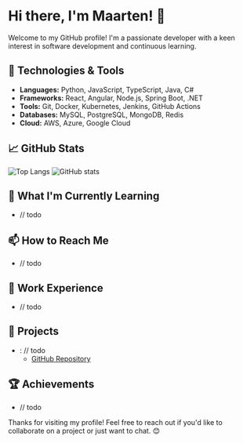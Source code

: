 # Hi there, I'm Maarten! 👋

Welcome to my GitHub profile! I'm a passionate developer with a keen interest in software development and continuous learning.

## 🔧 Technologies & Tools

- **Languages:** Python, JavaScript, TypeScript, Java, C#
- **Frameworks:** React, Angular, Node.js, Spring Boot, .NET
- **Tools:** Git, Docker, Kubernetes, Jenkins, GitHub Actions
- **Databases:** MySQL, PostgreSQL, MongoDB, Redis
- **Cloud:** AWS, Azure, Google Cloud

## 📈 GitHub Stats

![Top Langs](https://github-readme-stats.vercel.app/api/top-langs/?username=MaartenGVS&layout=compact)
![GitHub stats](https://github-readme-stats.vercel.app/api?username=MaartenGVS&show_icons=true)

## 🌱 What I'm Currently Learning

- // todo

## 📫 How to Reach Me

- // todo 

## 💼 Work Experience

- // todo 

## 📂 Projects

- **<name>**: // todo
  - [GitHub Repository](https://github.com/MaartenGVS/project-alpha)
 

## 🏆 Achievements

- // todo

Thanks for visiting my profile! Feel free to reach out if you'd like to collaborate on a project or just want to chat. 😊
